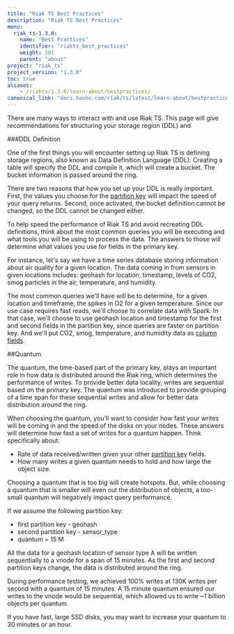 ```yaml
---
title: "Riak TS Best Practices"
description: "Riak TS Best Practices"
menu:
  riak_ts-1.3.0:
    name: "Best Practices"
    identifier: "riakts_best_practices"
    weight: 501
    parent: "about"
project: "riak_ts"
project_version: "1.3.0"
toc: true
aliases:
    - /riakts/1.3.0/learn-about/bestpractices/
canonical_link: "docs.basho.com/riak/ts/latest/learn-about/bestpractices"
---
```



[table arch]: ../tablearchitecture/


There are many ways to interact with and use Riak TS. This page will give recommendations for structuring your storage region (DDL) and

###DDL Definition

One of the first things you will encounter setting up Riak TS is defining storage regions, also known as Data Definition Language (DDL). Creating a table will specify the DDL and compile it, which will create a bucket. The bucket information is passed around the ring.

There are two reasons that how you set up your DDL is really important. First, the values you choose for the [partition key][table arch] will impact the speed of your query returns. Second, once activated, the bucket definition cannot be changed, so the DDL cannot be changed either.

To help speed the performance of Riak TS and avoid recreating DDL definitions, think about the most common queries you will be executing and what tools you will be using to process the data. The answers to those will determine what values you use for fields in the primary key.

For instance, let's say we have a time series database storing information about air quality for a given location. The data coming in from sensors in given locations includes: geohash for location, timestamp, levels of CO2, smog particles in the air, temperature, and humidity.

The most common queries we'll have will be to determine, for a given location and timeframe, the spikes in O2 for a given temperature. Since our use case requires fast reads, we'll choose to correlate data with Spark. In that case, we'll choose to use geohash location and timestamp for the first and second fields in the partition key, since queries are faster on partition key. And we'll put CO2, smog, temperature, and humidity data as [column fields][table arch].


##Quantum

The quantum, the time-based part of the primary key, plays an important role in how data is distributed around the Riak ring, which determines the performance of writes. To provide better data locality, writes are sequential based on the primary key. The quantum was introduced to provide grouping of a time span for these sequential writes and allow for better data distribution around the ring.

When choosing the quantum, you'll want to consider how fast your writes will be coming in and the speed of the disks on your nodes. These answers will determine how fast a set of writes for a quantum happen. Think specifically about:

* Rate of data received/written given your other [partition key][table arch] fields.
* How many writes a given quantum needs to hold and how large the object size.

Choosing a quantum that is too big will create hotspots. But, while choosing a quantum that is smaller will even out the distribution of objects, a too-small quantum will negatively impact query performance.

If we assume the following partition key:

* first partition key - geohash
* second partition key - sensor_type
* quantum = 15 M

All the data for a geohash location of sensor type A will be written sequentially to a vnode for a span of 15 minutes. As the first and second partition keys change, the data is distributed around the ring.

During performance testing, we achieved 100% writes at 130K writes per second with a quantum of 15 minutes. A 15 minute quantum ensured our writes to the vnode would be sequential, which allowed us to write ~1 billion objects per quantum.

If you have fast, large SSD disks, you may want to increase your quantum to 30 minutes or an hour.